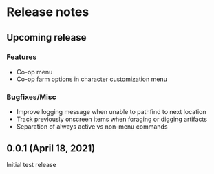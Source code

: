 # Release notes

## Upcoming release
### Features
* Co-op menu
* Co-op farm options in character customization menu

### Bugfixes/Misc
* Improve logging message when unable to pathfind to next location
* Track previously onscreen items when foraging or digging artifacts
* Separation of always active vs non-menu commands

## 0.0.1 (April 18, 2021)
Initial test release
